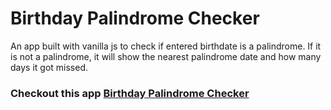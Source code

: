 # Birthday Palindrome Checker

An app built with vanilla js to check if entered birthdate is a palindrome. If it is not a palindrome, it will show the nearest palindrome date and how many days it got missed.

### Checkout this app  [Birthday Palindrome Checker](https://birthdaypalindromechecker.netlify.app/)
 
